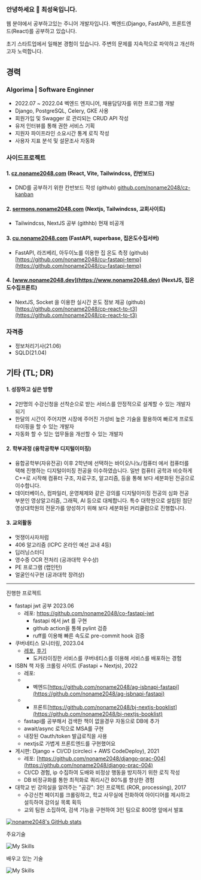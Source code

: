 ### 안녕하세요 👋 최성욱입니다.

웹 분야에서 공부하고있는 주니어 개발자입니다.
벡엔드(Django, FastAPI), 프론트엔드(React)를 공부하고 있습니다.

초기 스타트업에서 일해본 경험이 있습니다. 주변의 문제를 지속적으로 파악하고 개선하고자 노력합니다.

## 경력
### Algorima | Software Enginner 
- 2022.07 ~ 2022.04 벡엔드 엔지니어, 채용담당자를 위한 프로그램 개발
- Django, PostgreSQL, Celery, GKE 사용
- 회원가입 및 Swagger 로 관리되는 CRUD API 작성
- 유저 인터뷰를 통해 권한 서비스 기획
- 지원자 파이프라인 소요시간 통계 로직 작성
- 사용자 지표 분석 및 설문조사 자동화

### 사이드프로젝트

#### 1. [cz.noname2048.com](https://cz.noname2048.com) (React, Vite, Tailwindcss, 칸반보드)
- DND를 공부하기 위한 칸반보드 작성 (github) [github.com/noname2048/cz-kanban](https://github.com/noname2048/cz-kanban)

#### 2. [sermons.noname2048.com](https://sermons.noname2048.com/playlist/recent) (Nextjs, Tailwindcss, 교회사이트)
- Tailwindcss, NextJS 공부 (githhb) 현재 비공개

#### 3. [cu.noname2048.com](https://cu.noname2048.com) (FastAPI, superbase, 집온도수집서버)
- FastAPI, 라즈베리, 아두이노를 이용한 집 온도 측정 (github) [https://github.com/noname2048/cu-fastapi-temp](https://github.com/noname2048/cu-fastapi-temp)

#### 4. [www.noname2048.dev](https://www.noname2048.dev) (NextJS, 집온도수집프론트)
- NextJS, Socket 을 이용한 실시간 온도 정보 제공 (github) [https://github.com/noname2048/cp-react-to-t3](https://github.com/noname2048/cp-react-to-t3)


### 자격증
* 정보처리기사(21.06)
* SQLD(21.04)

## 기타 (TL; DR)
#### 1. 성장하고 싶은 방향
* 2만명의 수강신청을 선착순으로 받는 서비스를 안정적으로 설계할 수 있는 개발자되기
* 한달의 시간이 주어지면 시장에 주어진 가성비 높은 기술을 활용하여 빠르게 프로토타이핑을 할 수 있는 개발자
* 자동화 할 수 있는 업무들을 개선할 수 있는 개발자

#### 2. 학부과정 (융학공학부 디지털이미징)
* 융합공학부(자유전공) 이후 2학년에 선택하는 바이오/나노/컴퓨터 에서 컴퓨터를 택해 진행하는 디지털이미징 전공을 이수하였습니다. 일반 컴퓨터 공학과 비슷하게 C++로 시작해 컴퓨터 구조, 자료구조, 알고리즘, 등을 통해 보다 세분화된 전공으로 이수합니다.
* 데이터베이스, 컴파일러, 운영체제와 같은 강의를 디지털이미징 전공의 심화 전공 부분인 영상알고리즘, 그래픽, AI 등으로 대체합니다.  특수 대학원으로 설립된 첨단영상대학원의 전문가를 양성하기 위해 보다 세분화된 커리큘럼으로 진행합니다. 
<!--
* 컴공 공통 과목
  - OOP 프로그래밍, 자료구조, 알고리즘, 네트워크, 컴퓨터 구조, 임베디드 컴퓨팅 등<!--
* 특수 과목
  - 영상알고리즘 프로그래밍 (C++, MATLAB)
    - 영상의 특징을 찾아 이를 이용합니다.
    - 영상을 뿌옇게 하는 가우시안 효과, 선명하게 하는 효과 등을 배웁니다.
    - 영상의 특징을 통해 물체를 인식하거나, 두 사진을 이어붙입니다.
  - 인터렉티브 컴퓨터 그래픽스 (OpenGL)
    - 3D 모델이 화면에 그려지는 방법과 관련된 지식을 습득합니다.
    - 빛에 대한 표현, 쉐이더 배경 이해, 투영매트릭스 등을 공부합니다.
  - 모바일 앱 개발 (Unity 3D), 데이터 시각화 (Processing)
    - 간단한 게임을 만들거나 이해할 수 있습니다.
    - json, csv 데이터를 시각적으로 표현할 수 있습니다.
    - Maya 를 통해 3D 모델링 기초를 배웁니다. Adobe After Effect 등에서 코드를 실행시켜볼 수 있습니다.
-->
#### 3. 교외활동
* 멋쟁이사자처럼
* 406 알고리즘 (ICPC 온라인 예선 교내 4등)
* 딥러닝스터디
* 영수증 OCR 전처리 (공과대학 우수상)
* PE 프로그램 (랩인턴)
* 얼굴인식구현 (공과대학 장려상)

---

진행한 프로젝트
* fastapi jwt 공부 2023.06
  * 레포: https://github.com/noname2048/co-fastapi-jwt
    * fastapi 에서 jwt 를 구현
    * github action을 통해 pylint 검증
    * ruff를 이용해 빠른 속도로 pre-commit hook 검증  
* 쿠버네티스 모니터링, 2023.04
  *  [레포](https://github.com/noname2048/ce-numble-k8s-monitoring), [후기](https://velog.io/@noname2048/%EB%84%98%EB%B8%94-%EB%94%A5%EB%8B%A4%EC%9D%B4%EB%B8%8C-%ED%9B%84%EA%B8%B0)
     * 도커라이징한 서비스를 쿠버네티스를 이용해 서비스를 배포하는 경험 
* ISBN 책 자동 크롤링 사이트 (Fastapi + Nextjs), 2022
  * 레포: 
  * * 벡엔드[https://github.com/noname2048/ag-isbnapi-fastapi](https://github.com/noname2048/ag-isbnapi-fastapi)
  * * 프론트[https://github.com/noname2048/bj-nextjs-booklist](https://github.com/noname2048/bj-nextjs-booklist)
  * fastapi를 공부해서 검색한 책이 없을경우 자동으로 DB에 추가
  * await/async 로직으로 MSA를 구현
  * 내장된 Oauth/token 발급로직을 사용
  * nextjs로 가볍게 프론트엔드를 구현했어요
* 게시판: Django + CI/CD (circleci + AWS CodeDeploy), 2021
  * 레포: [https://github.com/noname2048/django-prac-004](https://github.com/noname2048/django-prac-004)
  * CI/CD 경험, ip 수집하여 도배와 비정상 행동을 방지하기 위한 로직 작성
  * DB 비정규화를 통한 최적화로 쿼리시간 80%를 향상한 경험
* 대학교 빈 강의실을 알려주는 "공강": 3인 프로젝트 (ROR, processing), 2017
  * 수강신천 페이지를 크롤링하고, 학교 사무실에 전화하여 아이디어를 제시하고 설득하여 강의실 목록 획득 
  * 교외 팀원 소집하여, 검색 기능을 구현하여 3인 팀으로 800명 앞에서 발표



[![noname2048's GitHub stats](https://github-readme-stats.vercel.app/api?username=noname2048)](https://github.com/anuraghazra/github-readme-stats)

주요기술

![My Skills](https://skillicons.dev/icons?i=django,py,fastapi,react,nextjs,githubactions)

배우고 있는 기술

![My Skills](https://skillicons.dev/icons?i=kubernetes,ts)



<!--
**noname2048/noname2048** is a ✨ _special_ ✨ repository because its `README.md` (this file) appears on your GitHub profile.

Here are some ideas to get you started:

배우고 싶은 기술

![My Skills](https://skillicons.dev/icons?i=nestjs,neovim,rust)

- 🔭 I’m currently working on ...
- 🌱 I’m currently learning ...
- 👯 I’m looking to collaborate on ...
- 🤔 I’m looking for help with ...
- 💬 Ask me about ...
- 📫 How to reach me: ...
- 😄 Pronouns: ...
- ⚡ Fun fact: ...
-->
